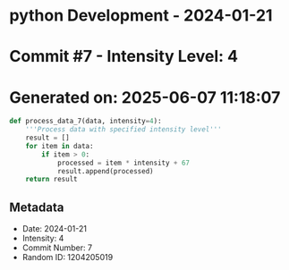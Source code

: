 ﻿# python Development - 2024-01-21
# Commit #7 - Intensity Level: 4
# Generated on: 2025-06-07 11:18:07
```python
def process_data_7(data, intensity=4):
    '''Process data with specified intensity level'''
    result = []
    for item in data:
        if item > 0:
            processed = item * intensity + 67
            result.append(processed)
    return result
```
## Metadata
- Date: 2024-01-21
- Intensity: 4
- Commit Number: 7
- Random ID: 1204205019
